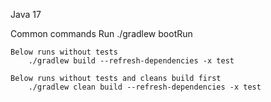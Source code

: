Java 17

Common commands
    Run
        ./gradlew bootRun

    Below runs without tests
        ./gradlew build --refresh-dependencies -x test
    
    Below runs without tests and cleans build first
        ./gradlew clean build --refresh-dependencies -x test

    